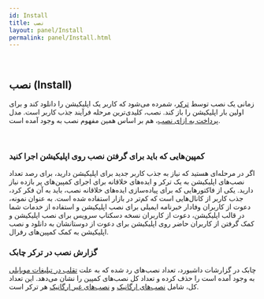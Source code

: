 ```yaml
---  
id: Install  
title: نصب   
layout: panel/Install  
permalink: panel/Install.html  
---  
```


<br>

## نصب (Install)  

زمانی یک نصب توسط [ترکر]()، شمرده می‌شود که کاربر یک اپلیکیشن را دانلود کند و برای اولین بار اپلیکیشن را باز کند. نصب، کلیدی‌ترین مرحله فرآیند جذب کاربر است. مدل [پرداخت به ازای نصب]()، هم بر اساس همین مفهوم نصب به وجود آمده است. 


<br>


### کمپین‌هایی که باید برای گرفتن نصب روی اپلیکیشن اجرا کنید 

اگر در مرحله‌ای هستید که نیاز به جذب کاربر جدید برای اپلیکیشن دارید، برای رصد تعداد نصب‌های اپلیکیشن به یک ترکر و ایده‌های خلاقانه برای اجرای کمپین‌های پر بازده نیاز دارید.  یکی از فاکتورهایی که برای پیاده‌سازی ایده‌های خلاقانه نصب، باید به آن فکر کرد، جذب کاربر از کانال‌هایی است که کم‌تر در بازار استفاده شده است. 
به عنوان نمونه، دعوت از کاربران وفادار خبرنامه ایمیلی برای نصب اپلیکیشن و استفاده از خدمات شما در قالب اپلیکیشن، دعوت از کاربران نسخه دسکتاپ سرویس برای نصب اپلیکیشن و کمک گرفتن از کاربران حاضر روی اپلیکیشن برای دعوت از دوستانشان به دانلود و نصب اپلیکیشن به کمک کمپین‌های رفرال. 


### گزارش نصب در ترکر چابک 


چابک در گزارشات داشبورد، تعداد نصب‌های رد شده که به علت [تقلب در تبلیغات موبایلی]() به وجود آمده است را حذف کرده و تعداد کل نصب‌های کمپین را نشان می‌دهد. این تعداد کل، شامل [نصب‌های ارگانیک]() و [نصب‌های غیر ارگانیک]() هر ترکر است.

<br>

 		
